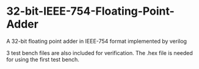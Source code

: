 # 32-bit-IEEE-754-Floating-Point-Adder
A 32-bit floating point adder in IEEE-754 format implemented by verilog

3 test bench files are also included for verification. The .hex file is needed for using the first test bench.
